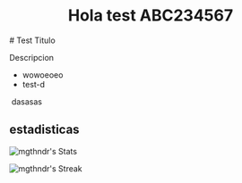 <div align= "center" >
  <h1 align = "center" > Hola test ABC234567 </h1>
</div>
# Test Titulo

Descripcion
* wowoeoeo
* test-d
<img src= "">
dasasas

estadisticas
-

![mgthndr's Stats](https://github-readme-stats.vercel.app/api?username=mgthndr&theme=vue-dark&show_icons=true&hide_border=true&count_private=true)

![mgthndr's Streak](https://github-readme-streak-stats.herokuapp.com/?user=mgthndr&theme=vue-dark&hide_border=true)

